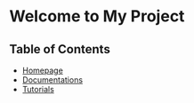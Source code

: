 # Welcome to My Project

## Table of Contents

- [Homepage](Homepage.md)
- [Documentations](Documentations.md)
- [Tutorials](Tutorials.md)
